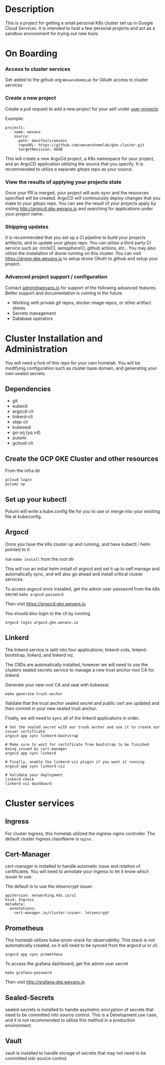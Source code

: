 # Description
This is a project for getting a small personal K8s cluster set up in Google Cloud Services. It is intended to host a few personal projects and act as a sandbox environment for trying out new tools.

# On Boarding 
### Access to cluster services
Get added to the github org `WevansHomeLab` for OAuth access to cluster services

### Create a new project
Create a pull request to add a new project for your self under [user-projects](https://github.com/wevanshomelab/gke-cluster/blob/main/manifests/user-projects/values.yaml) 

Example:
```
projects:
  - name: wevans
    source:
      path: manifests/wevans
      repoURL: https://github.com/wevanshomelab/gke-cluster.git
      targetRevision: HEAD
```
This will create a new ArgoCd project, a K8s namespace for your project, and an ArgoCD application utilizing the source that you specify. It is recommended to utilize a separate gitops repo as your source.

### View the results of applying your projects state
Once your PR is merged, your project will auto sync and the resources specified will be created. ArgoCD will continuously deploy changes that you make to your gitops repo.
You can see the result of your projects apply by visting http://argocd.gke.wevans.io and searching for applications under your project name.

### Shipping updates
It is recommended that you set up a CI pipeline to build your projects artifacts, and to update your gitops repo. You can utilize a third party CI service such as: circleCI, semaphoreCI, github actions, etc.. 
You may also utilize the installation of drone running on this cluster. You can visit https://drone.gke.wevans.io to setup drone OAuth to github and setup your project.

### Advanced project support / configuration
Contact admin@wevans.io for support of the following advanced features. Better support and documentation is coming in the future.
- Working with private git repos, docker image repos, or other artifact stores.
- Secrets management
- Database operators 

# Cluster Installation and Administration
You will need a fork of this repo for your own homelab. You will be modifying configuration such as cluster base domain, and generating your own sealed secrets.

## Dependencies
- git
- kubectl
- argocd-cli
- linkerd-cli
- step-cli
- kubeseal
- go-yq (yq v4)
- pulumi
- gcloud-cli

## Create the GCP GKE Cluster and other resources
From the infra dir
```
gcloud login
pulumi up
```

## Set up your kubectl 
Pulumi will write a kube.config file for you to use or merge into your existing file at kubeconfig.

## Argocd
Once you have the k8s cluster up and running, and have kubectl / helm pointed to it:

run `make install` from the root dir

This will run an initial helm install of argocd and set it up to self manage and automatically sync, and will also go ahead and install critical cluster services.

To access argocd once installed, get the admin user password from the k8s secret `make argocd-password`

Then visit https://argocd.gke.wevans.io

You should also login to the cli by running

```
argocd login argocd.gke.wevans.io
```

## Linkerd
The linkerd service is split into four applications; linkerd-crds, linkerd-bootstrap, linkerd, and linkerd viz.

The CRDs are automatically installed, however we will need to use the clusters sealed secrets service to manage a new trust anchor root CA for linkerd.

Generate your new root CA and seal with kubeseal.
```
make generate-trust-anchor
```

Validate that the trust anchor sealed secret and public cert are updated and then commit in your new sealed trust anchor.

Finally, we will need to sync all of the linkerd applications in order.
```
# Set the sealed secret with our trush anchor and use it to create our issuer certificate
argocd app sync linkerd-bootstrap

# Make sure to wait for certificate from bootstrap to be finsihed being issued by cert-manager
argocd app sync linkerd

# Finally, enable the linkerd-viz plugin if you want it running
argocd app sync linkerd-viz

# Validate your deployment
linkerd check
linkerd viz dashboard
```

# Cluster services
## Ingress
For cluster ingress, this homelab utilized the ingress-nginx controller. The default cluster ingress className is `nginx`.

## Cert-Manager
cert-manager is installed to handle automatic issue and rotation of certificates. You will need to annotate your ingress to let it know which issuer to use.

The default is to use the letsencrypt issuer.
```
apiVersion: networking.k8s.io/v1
kind: Ingress
metadata:
  annotations:
    cert-manager.io/cluster-issuer: letsencrypt
```

## Prometheus
This homelab utilizes kube-prom-stack for observability. This stack is not automatically created, so it will need to be synced from the argocd ui or cli.
```
argocd app sync prometheus
```

To access the grafana dashboard, get the admin user secret
```
make grafana-password
```

Then visit http://grafana.gke.wevans.io

## Sealed-Secrets
sealed-secrets is installed to handle asymetric encryption of secrets that need to be committed into source control. This is a Development use case, and it is not recommended to utilize this method in a production environment.

## Vault
vault is installed to handle storage of secrets that may not need to be committed into source control. 

